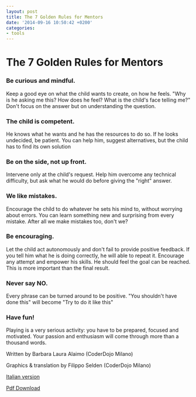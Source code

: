 ```yaml
---
layout: post
title: The 7 Golden Rules for Mentors
date: '2014-09-16 10:50:42 +0200'
categories:
- tools
---
```

# The 7 Golden Rules for Mentors

### Be curious and mindful.
Keep a good eye on what the child wants to create, on how he feels. "Why is he asking me this? How does he feel? What is the child's face telling me?" Don't focus on the answer but on understanding the question.

### The child is competent. 
He knows what he wants and he has the resources to do so. If he looks undecided, be patient. You can help him, suggest alternatives, but the child has to find its own solution

### Be on the side, not up front. 
Intervene only at the child's request. Help him overcome any technical difficulty, but ask what he would do before giving the "right" answer.

### We like mistakes.
Encourage the child to do whatever he sets his mind to, without worrying about errors. You can learn something new and surprising from every mistake. After all we make mistakes too, don't we?

### Be encouraging.
Let the child act autonomously and don't fail to provide positive feedback. If you tell him what he is doing correctly, he will able to repeat it. Encourage any attempt and empower his skills. He should feel the goal can be reached. This is more important than the final result.

### Never say NO.
Every phrase can be turned around to be positive. "You shouldn't have done this" will become "Try to do it like this"

### Have fun! 
Playing is a very serious activity: you have to be prepared, focused and motivated. Your passion and enthusiasm will come through more than a thousand words.

Written by Barbara Laura Alaimo (CoderDojo Milano)

Graphics & translation by Filippo Selden (CoderDojo Milano)

[Italian version](/tools/7-regole-mentor.html)

[Pdf Download](/assets/pdf/7-rules-mentor.pdf)

